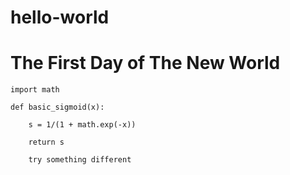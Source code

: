 # hello-world
# The First Day of The New World

    import math

    def basic_sigmoid(x):

        s = 1/(1 + math.exp(-x))
    
        return s
        
        try something different
